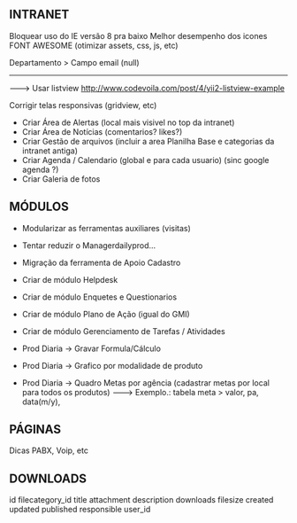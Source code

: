 INTRANET
--------------------
Bloquear uso do IE versão 8 pra baixo
Melhor desempenho dos icones FONT AWESOME (otimizar assets, css, js, etc)

Departamento > Campo email (null)

*********************
---> Usar listview http://www.codevoila.com/post/4/yii2-listview-example

Corrigir telas responsivas (gridview, etc)

- Criar Área de Alertas (local mais visivel no top da intranet)
- Criar Área de Notícias (comentarios? likes?)
- Criar Gestão de arquivos (incluir a area Planilha Base e categorias da intranet antiga)
- Criar Agenda / Calendario (global e para cada usuario) (sinc google agenda ?)
- Criar Galeria de fotos

MÓDULOS
--------------------
- Modularizar as ferramentas auxiliares (visitas)
- Tentar reduzir o Managerdailyprod...

- Migração da ferramenta de Apoio Cadastro

- Criar de módulo Helpdesk
- Criar de módulo Enquetes e Questionarios
- Criar de módulo Plano de Ação (igual do GMI) 
- Criar de módulo Gerenciamento de Tarefas / Atividades

- Prod Diaria -> Gravar Formula/Cálculo
- Prod Diaria -> Grafico por modalidade de produto
- Prod Diaria -> Quadro Metas por agência (cadastrar metas por local para todos os produtos)
  ---> Exemplo.: tabela meta > valor, pa, data(m/y), 


PÁGINAS 
--------------------
Dicas PABX, Voip, etc

DOWNLOADS
---------
id
filecategory_id
title
attachment
description
downloads
filesize
created
updated
published
responsible
user_id

